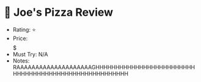 # 🍕 Joe's Pizza Review
- Rating: ⭐
- Price: $$$$$$$$$
- Must Try: N/A
- Notes: RAAAAAAAAAAAAAAAAAAAAGHHHHHHHHHHHHHHHHHHHHHHHHHHHHHHHHHHHHHHHHHHHHHHHHHHHHHH
